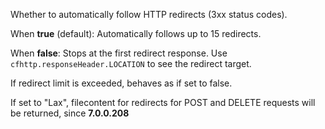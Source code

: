 Whether to automatically follow HTTP redirects (3xx status codes).

When **true** (default): Automatically follows up to 15 redirects.

When **false**: Stops at the first redirect response. Use `cfhttp.responseHeader.LOCATION` to see the redirect target.

If redirect limit is exceeded, behaves as if set to false.

If set to "Lax", filecontent for redirects for POST and DELETE requests will be returned, since **7.0.0.208**